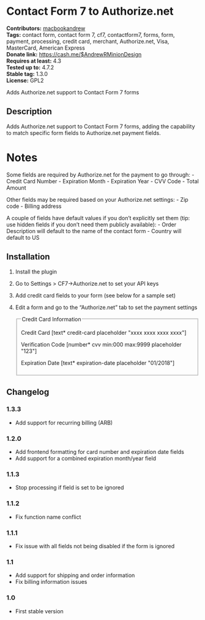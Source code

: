 # Contact Form 7 to Authorize.net #
**Contributors:** [macbookandrew](https://profiles.wordpress.org/macbookandrew)  
**Tags:** contact form, contact form 7, cf7, contactform7, forms, form, payment, processing, credit card, merchant, Authorize.net, Visa, MasterCard, American Express  
**Donate link:** https://cash.me/$AndrewRMinionDesign  
**Requires at least:** 4.3  
**Tested up to:** 4.7.2  
**Stable tag:** 1.3.0  
**License:** GPL2  

Adds Authorize.net support to Contact Form 7 forms

## Description ##
Adds Authorize.net support to Contact Form 7 forms, adding the capability to match specific form fields to Authorize.net payment fields.

# Notes #
Some fields are required by Authorize.net for the payment to go through:
    - Credit Card Number
    - Expiration Month
    - Expiration Year
    - CVV Code
    - Total Amount

Other fields may be required based on your Authorize.net settings:
    - Zip code
    - Billing address

A couple of fields have default values if you don’t explicitly set them (tip: use hidden fields if you don’t need them publicly available):
    - Order Description will default to the name of the contact form
    - Country will default to US

## Installation ##
1. Install the plugin
1. Go to Settings > CF7→Authorize.net to set your API keys
1. Add credit card fields to your form (see below for a sample set)
1. Edit a form and go to the “Authorize.net” tab to set the payment settings


	<fieldset>
	<legend>Credit Card Information</legend>
	
	<p><label class="required" for="credit-card">Credit Card</label>
	[text* credit-card placeholder "xxxx xxxx xxxx xxxx"]</p>
	
	<p><label class="required" for="cvv">Verification Code</label>
	[number* cvv min:000 max:9999 placeholder "123"]</p>
	
	<p><label class="required" for="expiration-date">Expiration Date</label>
	[text* expiration-date placeholder "01/2018"]</p>
	
	</fieldset>


## Changelog ##

### 1.3.3 ###
 - Add support for recurring billing (ARB)

### 1.2.0 ###
 - Add frontend formatting for card number and expiration date fields
 - Add support for a combined expiration month/year field

### 1.1.3 ###
 - Stop processing if field is set to be ignored

### 1.1.2 ###
 - Fix function name conflict

### 1.1.1 ###
 - Fix issue with all fields not being disabled if the form is ignored

### 1.1 ###
 - Add support for shipping and order information
 - Fix billing information issues

### 1.0 ###
 - First stable version
